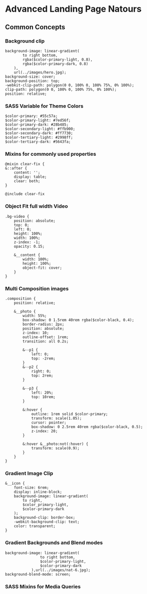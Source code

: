 # Advanced Landing Page Natours

## Common Concepts

### Background clip

    background-image: linear-gradient(
            to right bottom,
            rgba($color-primary-light, 0.8),
            rgba($color-primary-dark, 0.8)
        ),
        url(../images/hero.jpg);
    background-size: cover;
    background-position: top;
    -webkit-clip-path: polygon(0 0, 100% 0, 100% 75%, 0% 100%);
    clip-path: polygon(0 0, 100% 0, 100% 75%, 0% 100%);
    position: relative;

### SASS Variable for Theme Colors

    $color-primary: #55c57a;
    $color-primary-light: #7ed56f;
    $color-primary-dark: #28b485;
    $color-secondary-light: #ffb900;
    $color-secondary-dark: #ff7730;
    $color-tertiary-light: #2998ff;
    $color-tertiary-dark: #5643fa;

### Mixins for commonly used properties

    @mixin clear-fix {
    &::after {
        content: '';
        display: table;
        clear: both;
    }

    @include clear-fix

### Object Fit full width Video

    .bg-video {
        position: absolute;
        top: 0;
        left: 0;
        height: 100%;
        width: 100%;
        z-index: -1;
        opacity: 0.15;

        &__content {
            width: 100%;
            height: 100%;
            object-fit: cover;
        }
    }

### Multi Composition images

    .composition {
        position: relative;

        &__photo {
            width: 55%;
            box-shadow: 0 1.5rem 40rem rgba($color-black, 0.4);
            border-radius: 2px;
            position: absolute;
            z-index: 10;
            outline-offset: 1rem;
            transition: all 0.2s;

            &--p1 {
                left: 0;
                top: -2rem;
            }
            &--p2 {
                right: 0;
                top: 2rem;
            }

            &--p3 {
                left: 20%;
                top: 10rem;
            }

            &:hover {
                outline: 1rem solid $color-primary;
                transform: scale(1.05);
                cursor: pointer;
                box-shadow: 0 2.5rem 40rem rgba($color-black, 0.5);
                z-index: 20;
            }

            &:hover &__photo:not(:hover) {
                transform: scale(0.9);
            }
        }
    }

### Gradient Image Clip

    &__icon {
        font-size: 6rem;
        display: inline-block;
        background-image: linear-gradient(
            to right,
            $color_primary-light,
            $color-primary-dark
        );
        background-clip: border-box;
        -webkit-background-clip: text;
        color: transparent;
    }

### Gradient Backgrounds and Blend modes

    background-image: linear-gradient(
                    to right bottom,
                    $color-primary-light,
                    $color-primary-dark
                ),url(../images/nat-6.jpg);
    background-blend-mode: screen;

### SASS Mixins for Media Queries
